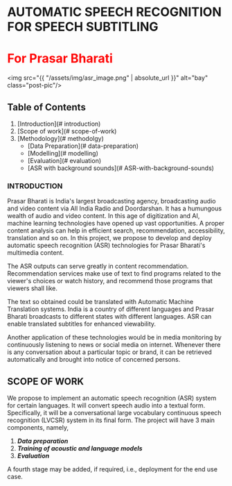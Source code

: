 <!--
<style TYPE="text/css">
code.has-jax {font: inherit; font-size: 100%; background: inherit; border: inherit;}
</style>
<script type="text/x-mathjax-config">
MathJax.Hub.Config({
    tex2jax: {
        inlineMath: [['$','$'], ['\\(','\\)']],
        skipTags: ['script', 'noscript', 'style', 'textarea', 'pre'] // removed 'code' entry
    }
});
MathJax.Hub.Queue(function() {
    var all = MathJax.Hub.getAllJax(), i;
    for(i = 0; i < all.length; i += 1) {
        all[i].SourceElement().parentNode.className += ' has-jax';
    }
});
</script>
<script type="text/javascript" src="https://cdnjs.cloudflare.com/ajax/libs/mathjax/2.7.4/MathJax.js?config=TeX-AMS_HTML-full"></script>

**Estimated Enrollment:** 40
-->

# AUTOMATIC SPEECH RECOGNITION FOR SPEECH SUBTITLING
# <span style= 'color:red'>For Prasar Bharati</span>
<img src="{{ "/assets/img/asr_image.png" | absolute_url }}" alt="bay" class="post-pic"/>
<br />

## Table of Contents
1. [Introduction](# introduction)
2. [Scope of work](# scope-of-work)
3. [Methodology](# methodolgy)
    * [Data Preparation](# data-preparation)
    * [Modelling](# modelling)
    * [Evaluation](# evaluation)
    * [ASR with background sounds](# ASR-with-background-sounds)

### INTRODUCTION
Prasar Bharati is India's largest broadcasting agency, broadcasting audio and video content via All India Radio and Doordarshan. It has a humungous wealth of audio and video content. In this age of digitization and AI, machine learning technologies have opened up vast opportunities. A proper content analysis can help in efficient search, recommendation, accessibility, translation and so on. In this project, we propose to develop and deploy automatic speech recognition (ASR) technologies for Prasar Bharati's multimedia content.

The ASR outputs can serve greatly in content recommendation. Recommendation services make use of text to find programs related to the viewer's choices or watch history, and recommend those programs that viewers shall like.

The text so obtained could be translated with Automatic Machine Translation systems. India is a country of different languages and Prasar Bharati broadcasts to different states with different languages. ASR can enable translated subtitles for enhanced viewability.

Another application of these technologies would be in media monitoring by continuously listening to news or social media on internet. Whenever there is any conversation about a particular topic or brand, it can be retrieved automatically and brought into notice of concerned persons.

## SCOPE OF WORK
We propose to implement an automatic speech recognition (ASR) system for certain languages. It will convert speech audio into a textual form. 
Specifically, it will be a conversational large vocabulary continuous speech recognition (LVCSR) system in its final form. The project will have 3 main components, namely, 

1.	***Data preparation***
2.	***Training of acoustic and language models***
3.	***Evaluation*** 

A fourth stage may be added, if required, i.e., deployment for the end use case.


